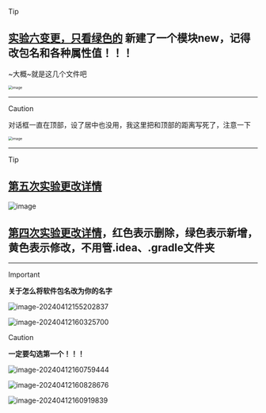 > [!tip]
> ## [实验六变更，只看绿色的](https://github.com/caolib/android_test/commit/be983ff6a490bb2e14cb256d83f41758baa9d482) **新建了一个模块new，记得改包名和各种属性值！！！**
> ~大概~就是这几个文件吧

<img src="https://github.com/caolib/android_test/assets/102155030/097fca40-fd48-4ce9-8537-7317e9d874bd" alt="image" style="zoom: 50%;" />

---

> [!caution]
> 对话框一直在顶部，设了居中也没用，我这里把和顶部的距离写死了，注意一下

<img src="https://github.com/caolib/android_test/assets/102155030/238ac07d-1f22-4f66-bd8a-9df090a50c60" alt="image" style="zoom:50%;" />

---


> [!tip]
>
> ## [第五次实验更改详情](https://github.com/caolib/android_test/compare/a44ac8817fce8fa6c4b9f95e282379201d81c829...master)
> ![image](https://github.com/caolib/android_test/assets/102155030/0f2a8443-f3ac-49f1-b8ea-0cf423e8b55e)
> 
> ## [第四次实验更改详情](https://github.com/caolib/android_test/commit/ef791ca34e9b259c095f7860bbd19fcaeb0d6e14?diff=split&w=1#diff-8cff73265af19c059547b76aca8882cbaa3209291406f52df1dafbbc78e80c46)，红色表示删除，绿色表示新增，黄色表示修改，不用管.idea、.gradle文件夹
>


---

> [!important]
>
> **关于怎么将软件包名改为你的名字**

![image-20240412155202837](https://img2.imgtp.com/2024/04/12/GXe4zY6F.png)

![image-20240412160325700](https://img2.imgtp.com/2024/04/12/myOJVuiT.png)

> [!caution]
>
> **一定要勾选第一个！！！**

![image-20240412160759444](https://img2.imgtp.com/2024/04/12/5ZfPAs3e.png)

![image-20240412160828676](https://img2.imgtp.com/2024/04/12/yyLETyTi.png)

![image-20240412160919839](https://img2.imgtp.com/2024/04/12/LAxp2XFc.png)
